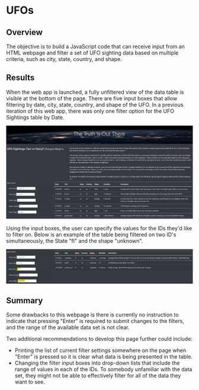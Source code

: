 # UFOs
## Overview
The objective is to build a JavaScript code that can receive input from an HTML webpage and filter a set of UFO sighting data based on multiple criteria, such as city, state, country, and shape.

## Results
When the web app is launched, a fully unfiltered view of the data table is visible at the bottom of the page. There are five input boxes that allow filtering by date, city, state, country, and shape of the UFO. In a previous iteration of this web app, there was only one filter option for the UFO Sightings table by Date. 

![results_1.png](https://github.com/rptseng/UFOs/blob/main/images/results_1.png)

Using the input boxes, the user can specify the values for the IDs they'd like to filter on. Below is an example of the table being filtered on two ID's simultaneously, the State "fl" and the shape "unknown".

![results_3.png](https://github.com/rptseng/UFOs/blob/main/images/results_3.png)

## Summary
Some drawbacks to this webpage is there is currently no instruction to indicate that pressing "Enter" is required to submit changes to the filters, and the range of the available data set is not clear.

Two additional recommendations to develop this page further could include:
- Printing the list of current filter settings somewhere on the page when "Enter" is pressed so it is clear what data is being presented in the table.
- Changing the filter input boxes into drop-down lists that include the range of values in each of the IDs. To somebody unfamiliar with the data set, they might not be able to effectively filter for all of the data they want to see.